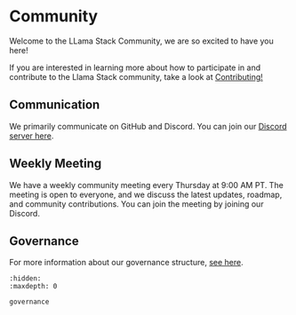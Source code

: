 # Community

Welcome to the LLama Stack Community, we are so excited to have you here!

If you are interested in learning more about how to participate in and contribute to the Llama Stack community, take a
look at [Contributing!](../contributing/index)

## Communication

We primarily communicate on GitHub and Discord. You can join our [Discord server here](https://discord.gg/llama-stack).

## Weekly Meeting

We have a weekly community meeting every Thursday at 9:00 AM PT. The meeting is open to everyone, and we discuss the
latest updates, roadmap, and community contributions. You can join the meeting by joining our Discord.

## Governance

For more information about our governance structure, [see here](./governance).


```{toctree}
:hidden:
:maxdepth: 0

governance
```
